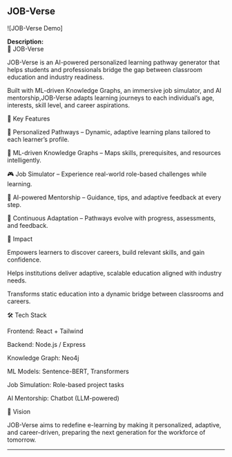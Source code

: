 ## JOB-Verse

![JOB-Verse Demo]

**Description:**  
🚀 JOB-Verse

JOB-Verse is an AI-powered personalized learning pathway generator that helps students and professionals bridge the gap between classroom education and industry readiness.

Built with ML-driven Knowledge Graphs, an immersive job simulator, and AI mentorship,JOB-Verse adapts learning journeys to each individual’s age, interests, skill level, and career aspirations.

🌟 Key Features

📌 Personalized Pathways – Dynamic, adaptive learning plans tailored to each learner’s profile.

🧠 ML-driven Knowledge Graphs – Maps skills, prerequisites, and resources intelligently.

🎮 Job Simulator – Experience real-world role-based challenges while learning.

🤖 AI-powered Mentorship – Guidance, tips, and adaptive feedback at every step.

🔄 Continuous Adaptation – Pathways evolve with progress, assessments, and feedback.

🎯 Impact

Empowers learners to discover careers, build relevant skills, and gain confidence.

Helps institutions deliver adaptive, scalable education aligned with industry needs.

Transforms static education into a dynamic bridge between classrooms and careers.

🛠️ Tech Stack

Frontend: React + Tailwind

Backend: Node.js / Express

Knowledge Graph: Neo4j

ML Models: Sentence-BERT, Transformers

Job Simulation: Role-based project tasks

AI Mentorship: Chatbot (LLM-powered)

🚀 Vision

JOB-Verse aims to redefine e-learning by making it personalized, adaptive, and career-driven, preparing the next generation for the workforce of tomorrow.

---
